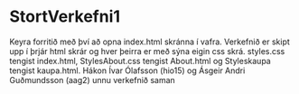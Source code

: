 # StortVerkefni1
Keyra forritið með því að opna index.html skránna í vafra.
Verkefnið er skipt upp í þrjár html skrár og hver þeirra er með sýna eigin css skrá.
styles.css tengist index.html, StylesAbout.css tengist About.html og Styleskaupa tengist kaupa.html.
Hákon Ívar Ólafsson (hio15) og Ásgeir Andri Guðmundsson (aag2) unnu verkefnið saman
